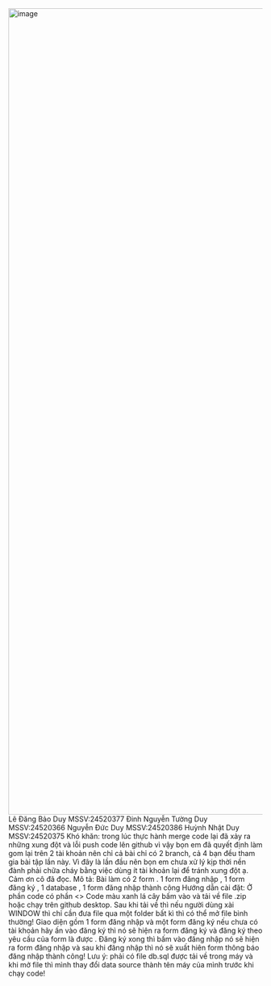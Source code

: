 <img width="2557" height="1599" alt="image" src="https://github.com/user-attachments/assets/4796b949-e7dd-4aec-a718-91b94b7427d0" />
Lê Đăng Bảo Duy MSSV:24520377
Đinh Nguyễn Tường Duy MSSV:24520366
Nguyễn Đức Duy MSSV:24520386
Huỳnh Nhật Duy MSSV:24520375
Khó khăn: trong lúc thực hành merge code lại đã xảy ra những xung đột và lỗi push code lên github vì vậy bọn em đã quyết định làm gom lại trên 2 tài khoản nên chỉ cả bài chỉ có 2 branch, cả 4 bạn đều tham gia bài tập lần này. Vì đây là lần đầu nên bọn em chưa xử lý kịp thời nền đành phải chữa cháy bằng việc dùng ít tài khoản lại để tránh xung đột ạ. Cảm ơn cô đã đọc.
Mô tả: 
Bài làm có 2 form . 1 form đăng nhập , 1 form đăng ký , 1 database , 1 form đăng nhập thành công
Hướng dẫn cài đặt:
Ở phần code có phần <> Code màu xanh lá cây bấm vào và tải về file .zip hoặc chạy trên github desktop.
Sau khi tải về thì nếu người dùng xài WINDOW thì chỉ cần đưa file qua một folder bất kì thì có thể mở file bình thường!
Giao diện gồm 1 form đăng nhập và một form đăng ký nếu chưa có tài khoản hãy ấn vào đăng ký thì nó sẽ hiện ra form đăng ký và đăng ký theo yêu cầu của form là được . 
Đăng ký xong thì bấm vào đăng nhập nó sẽ hiện ra form đăng nhập và sau khi đăng nhập thì nó sẽ xuất hiên form thông báo đăng nhập thành công!
Lưu ý: phải có file db.sql được tải về trong máy và khi mở file thì mình thay đổi data source thành tên máy của mình trước khi chạy code!

